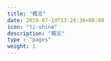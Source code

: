 ```yaml
---
title: "概览"
date: 2019-07-10T13:24:38+08:00
icon: "ti-shine"
description: "概览"
type : "pages"
weight: 1
---
```


